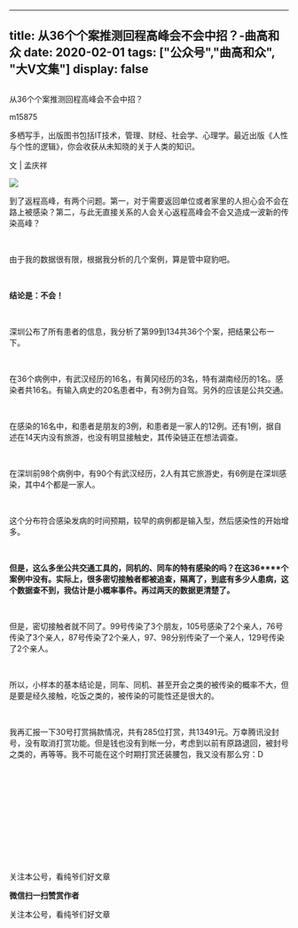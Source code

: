 
---
title:   从36个个案推测回程高峰会不会中招？-曲高和众
date: 2020-02-01
tags: ["公众号","曲高和众", "大V文集"]
display: false
---


## 



从36个个案推测回程高峰会不会中招？




m15875




多栖写手，出版图书包括IT技术，管理、财经、社会学、心理学。最近出版《人性与个性的逻辑》，你会收获从未知晓的关于人类的知识。


文 | 孟庆祥&nbsp;



<img class="rich_pages js_insertlocalimg" data-ratio="0.6645569620253164" data-s="300,640" src="https://mmbiz.qpic.cn/mmbiz_jpg/fxGMiaL5Zj1iaXYSKsWKs0yX0fJGt5iaibbQOpZabmITkO33fQRMO5ShYF1rgezWCHh6lnAkMFusrySU3R1h5Jicgag/640?wx_fmt=jpeg" data-type="jpeg" data-w="632" style=""/>



到了返程高峰，有两个问题。第一，对于需要返回单位或者家里的人担心会不会在路上被感染？第二，与此无直接关系的人会关心返程高峰会不会又造成一波新的传染高峰？

&nbsp;

由于我的数据很有限，根据我分析的几个案例，算是管中窥豹吧。

&nbsp;

**结论是：不会！**

&nbsp;

深圳公布了所有患者的信息，我分析了第99到134共36个个案，把结果公布一下。

&nbsp;

在36个病例中，有武汉经历的16名，有黄冈经历的3名，特有湖南经历的1名。感染者共16名。有输入病史的20名患者中，有3例为自驾。另外的应该是公共交通。

&nbsp;

在感染的16名中，和患者是朋友的3例，和患者是一家人的12例。还有1例，据自述在14天内没有旅游，也没有明显接触史，其传染链正在想法调查。

&nbsp;

在深圳前98个病例中，有90个有武汉经历，2人有其它旅游史，有6例是在深圳感染，其中4个都是一家人。

&nbsp;

这个分布符合感染发病的时间预期，较早的病例都是输入型，然后感染性的开始增多。

&nbsp;

**但是，这么多坐公共交通工具的，同机的、同车的特有感染的吗？在这36****个案例中没有。实际上，很多密切接触者都被追查，隔离了，到底有多少人患病，这个数据查不到，我估计是小概率事件。再过两天的数据更清楚了。**

&nbsp;

但是，密切接触者就不同了。99号传染了3个朋友，105号感染了2个亲人，76号传染了3个亲人，87号传染了2个亲人，97、98分别传染了一个亲人，129号传染了2个亲人。

&nbsp;

所以，小样本的基本结论是，同车、同机、甚至开会之类的被传染的概率不大，但是要是经久接触，吃饭之类的，被传染的可能性还是很大的。

&nbsp;

我再汇报一下30号打赏捐款情况，共有285位打赏，共13491元。万幸腾讯没封号，没有取消打赏功能。但是钱也没有到帐一分，考虑到以前有原路退回，被封号之类的，再等等。我不可能在这个时期打赏还装腰包，我又没有那么穷：D

&nbsp;

&nbsp;

&nbsp;

&nbsp;

&nbsp;

&nbsp;



关注本公号，看纯爷们好文章


**微信扫一扫赞赏作者**






关注本公号，看纯爷们好文章









